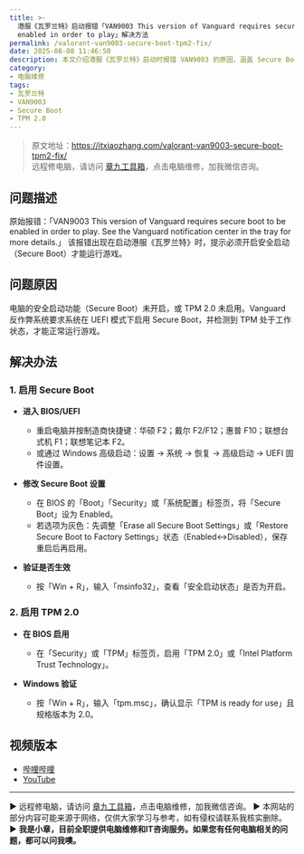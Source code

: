 ```yaml
---
title: >-
  港服《瓦罗兰特》启动报错「VAN9003 This version of Vanguard requires secure boot to be
  enabled in order to play」解决方法
permalink: /valorant-van9003-secure-boot-tpm2-fix/
date: 2025-08-08 11:46:50
description: 本文介绍港服《瓦罗兰特》启动时报错 VAN9003 的原因，涵盖 Secure Boot 与 TPM 2.0 的启用方法，帮助用户快速恢复游戏正常运行。
category:
- 电脑维修
tags:
- 瓦罗兰特
- VAN9003
- Secure Boot
- TPM 2.0
---
```


> 原文地址：<https://itxiaozhang.com/valorant-van9003-secure-boot-tpm2-fix/>  
> 远程修电脑，请访问 [章九工具箱](https://zhang9.com/)，点击电脑维修，加我微信咨询。 

## 问题描述

原始报错：「VAN9003 This version of Vanguard requires secure boot to be enabled in order to play. See the Vanguard notification center in the tray for more details.」
该报错出现在启动港服《瓦罗兰特》时，提示必须开启安全启动（Secure Boot）才能运行游戏。

## 问题原因

电脑的安全启动功能（Secure Boot）未开启，或 TPM 2.0 未启用。Vanguard 反作弊系统要求系统在 UEFI 模式下启用 Secure Boot，并检测到 TPM 处于工作状态，才能正常运行游戏。

## 解决办法

### 1. 启用 Secure Boot

* **进入 BIOS/UEFI**

  * 重启电脑并按制造商快捷键：华硕 F2；戴尔 F2/F12；惠普 F10；联想台式机 F1；联想笔记本 F2。
  * 或通过 Windows 高级启动：设置 → 系统 → 恢复 → 高级启动 → UEFI 固件设置。
* **修改 Secure Boot 设置**

  * 在 BIOS 的「Boot」「Security」或「系统配置」标签页，将「Secure Boot」设为 Enabled。
  * 若选项为灰色：先调整「Erase all Secure Boot Settings」或「Restore Secure Boot to Factory Settings」状态（Enabled↔Disabled），保存重启后再启用。
* **验证是否生效**

  * 按「Win + R」，输入「msinfo32」，查看「安全启动状态」是否为开启。

### 2. 启用 TPM 2.0

* **在 BIOS 启用**

  * 在「Security」或「TPM」标签页，启用「TPM 2.0」或「Intel Platform Trust Technology」。
* **Windows 验证**

  * 按「Win + R」，输入「tpm.msc」，确认显示「TPM is ready for use」且规格版本为 2.0。

## 视频版本

* [哔哩哔哩](https://space.bilibili.com/3546607630944387)
* [YouTube](https://www.youtube.com/@itxiaozhang)

---
▶ 远程修电脑，请访问 [章九工具箱](https://zhang9.com/)，点击电脑维修，加我微信咨询。 
▶ 本网站的部分内容可能来源于网络，仅供大家学习与参考，如有侵权请联系我核实删除。  
▶ **我是小章，目前全职提供电脑维修和IT咨询服务。如果您有任何电脑相关的问题，都可以问我噢。**  
